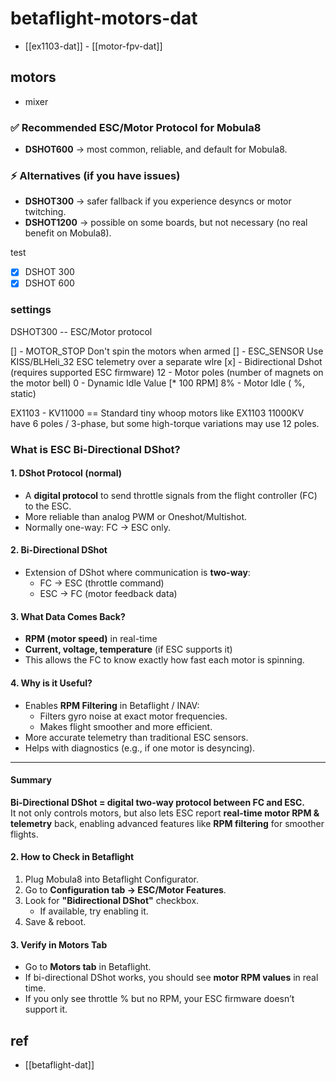 
# betaflight-motors-dat

- [[ex1103-dat]] - [[motor-fpv-dat]]

## motors 

- mixer 

### ✅ Recommended ESC/Motor Protocol for Mobula8
- **DSHOT600** → most common, reliable, and default for Mobula8.

### ⚡ Alternatives (if you have issues)
- **DSHOT300** → safer fallback if you experience desyncs or motor twitching.  
- **DSHOT1200** → possible on some boards, but not necessary (no real benefit on Mobula8).  

test 
- [x] DSHOT 300
- [x] DSHOT 600

### settings 

DSHOT300 -- ESC/Motor protocol

[] - MOTOR_STOP Don't spin the motors when armed 
[] - ESC_SENSOR Use KISS/BLHeli_32 ESC telemetry over a separate wlre
[x] - Bidirectional Dshot (requires supported ESC firmware)
12 - Motor poles (number of magnets on the motor bell)
0 - Dynamic Idle Value [* 100 RPM]
8% - Motor Idle ( %, static)

EX1103 - KV11000 == Standard tiny whoop motors like EX1103 11000KV have 6 poles / 3-phase, but some high-torque variations may use 12 poles.


### What is ESC Bi-Directional DShot?

#### 1. DShot Protocol (normal)
- A **digital protocol** to send throttle signals from the flight controller (FC) to the ESC.
- More reliable than analog PWM or Oneshot/Multishot.
- Normally one-way: FC → ESC only.

#### 2. Bi-Directional DShot
- Extension of DShot where communication is **two-way**:
  - FC → ESC (throttle command)
  - ESC → FC (motor feedback data)

#### 3. What Data Comes Back?
- **RPM (motor speed)** in real-time
- **Current, voltage, temperature** (if ESC supports it)
- This allows the FC to know exactly how fast each motor is spinning.

#### 4. Why is it Useful?
- Enables **RPM Filtering** in Betaflight / INAV:
  - Filters gyro noise at exact motor frequencies.
  - Makes flight smoother and more efficient.
- More accurate telemetry than traditional ESC sensors.
- Helps with diagnostics (e.g., if one motor is desyncing).

---

#### Summary
**Bi-Directional DShot = digital two-way protocol between FC and ESC.**  
It not only controls motors, but also lets ESC report **real-time motor RPM & telemetry** back, enabling advanced features like **RPM filtering** for smoother flights.

#### 2. How to Check in Betaflight
1. Plug Mobula8 into Betaflight Configurator.
2. Go to **Configuration tab → ESC/Motor Features**.
3. Look for **"Bidirectional DShot"** checkbox.
   - If available, try enabling it.
4. Save & reboot.

#### 3. Verify in Motors Tab
- Go to **Motors tab** in Betaflight.
- If bi-directional DShot works, you should see **motor RPM values** in real time.
- If you only see throttle % but no RPM, your ESC firmware doesn’t support it.


## ref 

- [[betaflight-dat]]